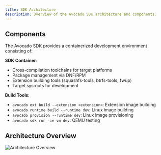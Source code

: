 ```yaml
---
title: SDK Architecture
description: Overview of the Avocado SDK architecture and components.
---
```


## Components

The Avocado SDK provides a containerized development environment consisting of:

**SDK Container**:
- Cross-compilation toolchains for target platforms
- Package management via DNF/RPM
- Extension building tools (squashfs-tools, btrfs-tools, fwup)
- Target sysroots for development

**Build Tools**:
- `avocado ext build --extension <extension>`: Extension image building
- `avocado runtime build --runtime dev`: Linux image building
- `avocado provision --runtime dev`: Linux image provisioning
- `avocado sdk run -ie vm dev`: QEMU testing

## Architecture Overview

![Architecture Overview](/img/arch-over.png)

